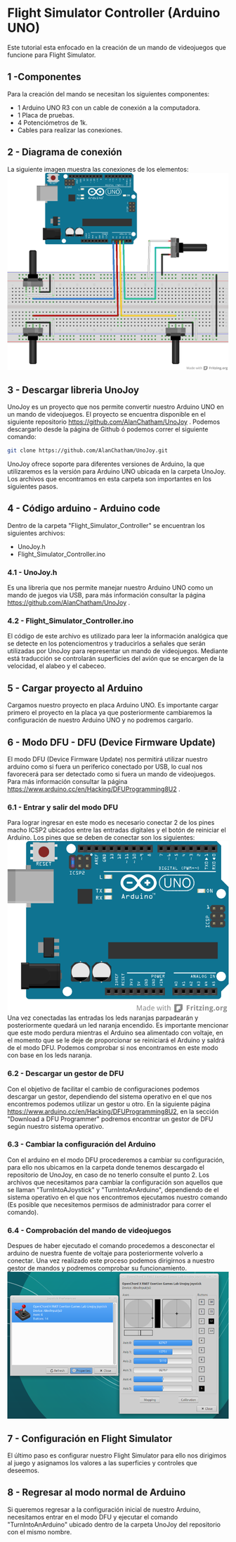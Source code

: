 # Flight Simulator Controller (Arduino UNO)
Este tutorial esta enfocado en la creación de un mando de videojuegos que funcione para Flight Simulator.

## 1 -Componentes
Para la creación del mando se necesitan los siguientes componentes:
- 1 Arduino UNO R3 con un cable de conexión a la computadora.
- 1 Placa de pruebas.
- 4 Potenciómetros de 1k.
- Cables para realizar las conexiones.

## 2 - Diagrama de conexión
La siguiente imagen muestra las conexiones de los elementos:  
![Diagrama de conexión](./diagrama.png)

## 3 - Descargar libreria UnoJoy
UnoJoy es un proyecto que nos permite convertir nuestro Arduino UNO en un mando de videojuegos. El proyecto se encuentra disponible en el siguiente repositorio https://github.com/AlanChatham/UnoJoy . Podemos descargarlo desde la página de Github ó podemos correr el siguiente comando:
```bash
git clone https://github.com/AlanChatham/UnoJoy.git
```
UnoJoy ofrece soporte para diferentes versiones de Arduino, la que utilizaremos es la versión para Arduino UNO ubicada en la carpeta UnoJoy. Los archivos que encontramos en esta carpeta son importantes en los siguientes pasos.

## 4 - Código arduino - Arduino code
Dentro de la carpeta "Flight_Simulator_Controller" se encuentran los siguientes archivos:
- UnoJoy.h
- Flight_Simulator_Controller.ino

### 4.1 - UnoJoy.h
Es una libreria que nos permite manejar nuestro Arduino UNO como un mando de juegos via USB, para más información consultar la página https://github.com/AlanChatham/UnoJoy .

### 4.2 - Flight_Simulator_Controller.ino
El código de este archivo es utilizado para leer la información analógica que se detecte en los potenciomentros y traducirlos a señales que serán utilizadas por UnoJoy para representar un mando de videojuegos. Mediante está traducción se controlarán superficies del avión que se encargen de la velocidad, el alabeo y el cabeceo. 

## 5 - Cargar proyecto al Arduino
Cargamos nuestro proyecto en placa Arduino UNO. Es importante cargar primero el proyecto en la placa ya que posteriormente cambiaremos la configuración de nuestro Arduino UNO y no podremos cargarlo.

## 6 - Modo DFU - DFU (Device Firmware Update)
El modo DFU (Device Firmware Update) nos permitirá utilizar nuestro arduino como si fuera un periferico conectado por USB, lo cual nos favorecerá para ser detectado como si fuera un mando de videojuegos. Para más información consultar la página https://www.arduino.cc/en/Hacking/DFUProgramming8U2 .

### 6.1 - Entrar y salir del modo DFU
Para lograr ingresar en este modo es necesario conectar 2 de los pines macho ICSP2 ubicados entre las entradas digitales y el botón de reiniciar el Arduino. Los pines que se deben de conectar son los siguientes:  
![Pines DFU](./pines_dfu.png)
Una vez conectadas las entradas los leds naranjas parpadearán y posteriormente quedará un led naranja encendido. Es importante mencionar que este modo perdura mientras el Arduino sea alimentado con voltaje, en el momento que se le deje de proporcionar se reiniciará el Arduino y saldrá de el modo DFU. Podemos comprobar si nos encontramos en este modo con base en los leds naranja. 

### 6.2 - Descargar un gestor de DFU
Con el objetivo de facilitar el cambio de configuraciones podemos descargar un gestor, dependiendo del sistema operativo en el que nos encontremos podemos utilizar un gestor u otro. En la siguiente página https://www.arduino.cc/en/Hacking/DFUProgramming8U2, en la sección "Download a DFU Programmer" podremos encontrar un gestor de DFU según nuestro sistema operativo. 

### 6.3 - Cambiar la configuración del Arduino
Con el arduino en el modo DFU procederemos a cambiar su configuración, para ello nos ubicamos en la carpeta donde tenemos descargado el repositorio de UnoJoy, en caso de no tenerlo consulte el punto 2. Los archivos que necesitamos para cambiar la configuración son aquellos que se llaman "TurnIntoAJoystick" y "TurnIntoAnArduino", dependiendo de el sistema operativo en el que nos encontremos ejecutamos nuestro comando (Es posible que necesitemos permisos de administrador para correr el comando).

### 6.4 - Comprobación del mando de videojuegos
Despues de haber ejecutado el comando procedemos a desconectar el arduino de nuestra fuente de voltaje para posteriormente volverlo a conectar. Una vez realizado este proceso podemos dirigirnos a nuestro gestor de mandos y podremos comprobar su funcionamiento.  
![Comprobación](./comprobacion.png)

## 7 - Configuración en Flight Simulator
El último paso es configurar nuestro Flight Simulator para ello nos dirigimos al juego y asignamos los valores a las superficies y controles que deseemos. 

## 8 - Regresar al modo normal de Arduino
Si queremos regresar a la configuración inicial de nuestro Arduino, necesitamos entrar en el modo DFU y ejecutar el comando "TurnIntoAnArduino" ubicado dentro de la carpeta UnoJoy del repositorio con el mismo nombre.
